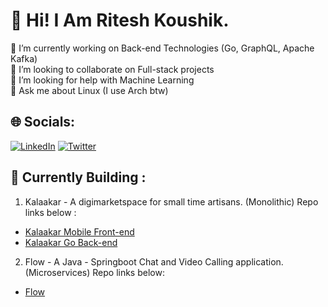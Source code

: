 # 💫 Hi! I Am Ritesh Koushik.
🔭 I’m currently working on Back-end Technologies (Go, GraphQL, Apache Kafka)<br>
👯 I’m looking to collaborate on Full-stack projects<br>
🤝 I’m looking for help with Machine Learning<br>
💬 Ask me about Linux (I use Arch btw)<br>

## 🌐 Socials:
[![LinkedIn](https://img.shields.io/badge/LinkedIn-%230077B5.svg?logo=linkedin&logoColor=white)](https://www.linkedin.com/in/ritesh-koushik/) 
[![Twitter](https://img.shields.io/badge/Twitter-%231DA1F2.svg?logo=Twitter&logoColor=white)](https://twitter.com/AmRiteshKoushik) 

## 🧰 Currently Building :
1. Kalaakar - A digimarketspace for small time artisans. (Monolithic) Repo links below :
  - [Kalaakar Mobile Front-end](https://github.com/IAmRiteshKoushik/kalaakar-mobile)
  - [Kalaakar Go Back-end](https://github.com/IAmRiteshKoushik/kalaakar-backend)

2. Flow - A Java - Springboot Chat and Video Calling application. (Microservices) Repo links below:
  - [Flow](https://github.com/IAmRiteshKoushik/flow)

